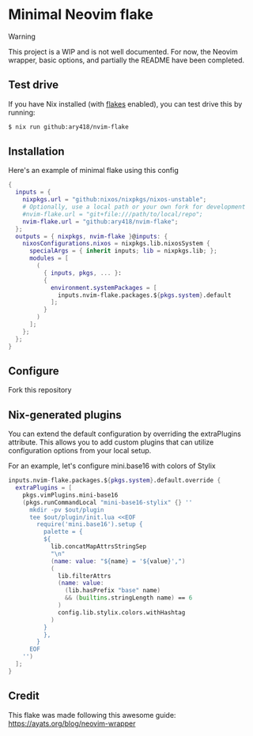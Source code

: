 # Minimal Neovim flake

> [!WARNING]
> This project is a WIP and is not well documented.
> For now, the Neovim wrapper, basic options,
> and partially the README have been completed.

## Test drive

If you have Nix installed (with [flakes](https://wiki.nixos.org/wiki/Flakes) enabled), you can test drive this by running:
```bash
$ nix run github:ary418/nvim-flake
```

## Installation

Here's an example of minimal flake using this config

```nix
{
  inputs = {
    nixpkgs.url = "github:nixos/nixpkgs/nixos-unstable";
    # Optionally, use a local path or your own fork for development
    #nvim-flake.url = "git+file:///path/to/local/repo";
    nvim-flake.url = "github:ary418/nvim-flake";
  };
  outputs = { nixpkgs, nvim-flake }@inputs: {
    nixosConfigurations.nixos = nixpkgs.lib.nixosSystem {
      specialArgs = { inherit inputs; lib = nixpkgs.lib; };
      modules = [
        (
          { inputs, pkgs, ... }:
          {
            environment.systemPackages = [
              inputs.nvim-flake.packages.${pkgs.system}.default
            ];
          }
        )
      ];
    };
  };
}
```

## Configure

Fork this repository 

## Nix-generated plugins

You can extend the default configuration by overriding the extraPlugins attribute. This allows you to add custom plugins that can utilize configuration options from your local setup.

For an example, let's configure mini.base16 with colors of Stylix

```nix
inputs.nvim-flake.packages.${pkgs.system}.default.override {
  extraPlugins = [
    pkgs.vimPlugins.mini-base16
    (pkgs.runCommandLocal "mini-base16-stylix" {} ''
      mkdir -pv $out/plugin
      tee $out/plugin/init.lua <<EOF
        require('mini.base16').setup {
          palette = {
          ${
            lib.concatMapAttrsStringSep
            "\n"
            (name: value: "${name} = '${value}',")
            (
              lib.filterAttrs
              (name: value:
                (lib.hasPrefix "base" name)
                && (builtins.stringLength name) == 6
              )
              config.lib.stylix.colors.withHashtag
            )
          }
          },
        }
      EOF
    '')
  ];
}
```

## Credit

This flake was made following this awesome guide: https://ayats.org/blog/neovim-wrapper


